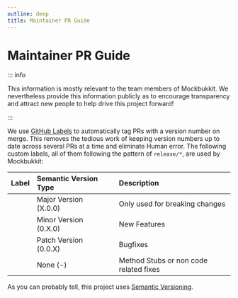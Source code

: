 ```yaml
---
outline: deep
title: Maintainer PR Guide
---
```


# Maintainer PR Guide

::: info

This information is mostly relevant to the team members of Mockbukkit.
We nevertheless provide this information publicly as to encourage transparency
and attract new people to help drive this project forward!

:::

We use [GitHub Labels](https://docs.github.com/en/issues/using-labels-and-milestones-to-track-work/managing-labels)
to automatically tag PRs with a version number on merge. This removes the tedious work of keeping version numbers up
to date across several PRs at a time and eliminate Human error. The following custom labels, all of them following the
pattern of `release/*`, are used by Mockbukkit:

| Label                                        | Semantic Version Type |   | Description                            |
|----------------------------------------------|:----------------------|:--|:---------------------------------------|
| <Badge type="danger" text="release/major"/>  | Major Version (X.0.0) |   | Only used for breaking changes         |
| <Badge type="warning" text="release/minor"/> | Minor Version (0.X.0) |   | New Features                           |
| <Badge type="tip" text="release/patch"/>     | Patch Version (0.0.X) |   | Bugfixes                               |
| <Badge type="info" text="release/none"/>     | None (-)              |   | Method Stubs or non code related fixes |

As you can probably tell, this project uses [Semantic Versioning](https://semver.org/).
